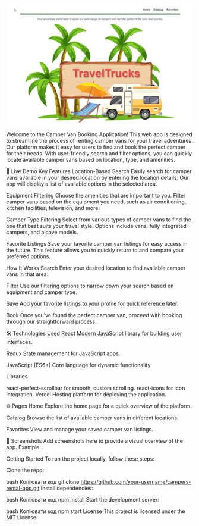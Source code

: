 ![Home Page](https://github.com/nksenechkav/campers-rental-app/blob/main/public/home.png?raw=true)

Welcome to the Camper Van Booking Application! This web app is designed to streamline the process of renting camper vans for your travel adventures. Our platform makes it easy for users to find and book the perfect camper for their needs. With user-friendly search and filter options, you can quickly locate available camper vans based on location, type, and amenities.

🚀 Live Demo
Key Features
Location-Based Search
Easily search for camper vans available in your desired location by entering the location details. Our app will display a list of available options in the selected area.

Equipment Filtering
Choose the amenities that are important to you. Filter camper vans based on the equipment you need, such as air conditioning, kitchen facilities, television, and more.

Camper Type Filtering
Select from various types of camper vans to find the one that best suits your travel style. Options include vans, fully integrated campers, and alcove models.

Favorite Listings
Save your favorite camper van listings for easy access in the future. This feature allows you to quickly return to and compare your preferred options.

How It Works
Search
Enter your desired location to find available camper vans in that area.

Filter
Use our filtering options to narrow down your search based on equipment and camper type.

Save
Add your favorite listings to your profile for quick reference later.

Book
Once you’ve found the perfect camper van, proceed with booking through our straightforward process.

🛠 Technologies Used
React
Modern JavaScript library for building user interfaces.

Redux
State management for JavaScript apps.

JavaScript (ES6+)
Core language for dynamic functionality.

Libraries

react-perfect-scrollbar for smooth, custom scrolling.
react-icons for icon integration.
Vercel
Hosting platform for deploying the application.

🌐 Pages
Home
Explore the home page for a quick overview of the platform.

Catalog
Browse the list of available camper vans in different locations.

Favorites
View and manage your saved camper van listings.

📸 Screenshots
Add screenshots here to provide a visual overview of the app. Example:


Getting Started
To run the project locally, follow these steps:

Clone the repo:

bash
Копіювати код
git clone https://github.com/your-username/campers-rental-app.git
Install dependencies:

bash
Копіювати код
npm install
Start the development server:

bash
Копіювати код
npm start
License
This project is licensed under the MIT License.

